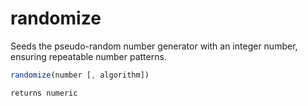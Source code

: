 # randomize

 Seeds the pseudo-random number generator with an
 integer number, ensuring repeatable number patterns.

```javascript
randomize(number [, algorithm])
```

```javascript
returns numeric
```
